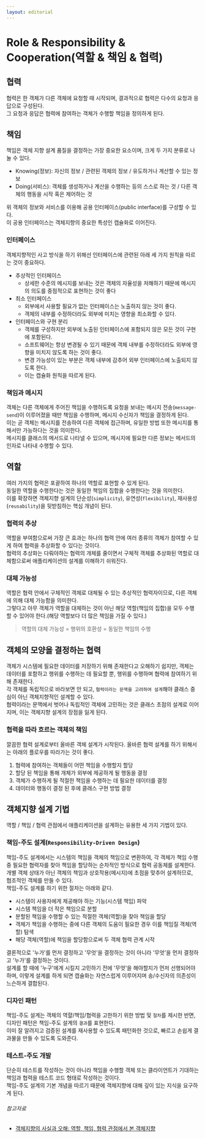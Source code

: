 ```yaml
---
layout: editorial
---
```


# Role & Responsibility & Cooperation(역할 & 책임 & 협력)

## 협력

협력은 한 객체가 다른 객체에 요청할 때 시작되며, 결과적으로 협력은 다수의 요청과 응답으로 구성된다.  
그 요청과 응답은 협력에 참여하는 객체가 수행할 책임을 정의하게 된다.

## 책임

책임은 객체 지향 설계 품질을 결정하는 가장 중요한 요소이며, 크게 두 가지 분류로 나눌 수 있다.

- Knowing(정보): 자신의 정보 / 관련된 객체의 정보 / 유도하거나 계산할 수 있는 정보
- Doing(서비스): 객체를 생성하거나 계산을 수행하는 등의 스스로 하는 것 / 다른 객체의 행동을 시작 혹은 제어하는 것

위 객체의 정보와 서비스를 이용해 공용 인터페이스(public interface)를 구성할 수 있다.  
이 공용 인터페이스는 객체지향의 중요한 특성인 캡슐화로 이어진다.

### 인터페이스

객체지향적인 사고 방식을 하기 위해선 인터페이스에 관련된 아래 세 가지 원칙을 따르는 것이 중요하다.

- 추상적인 인터페이스
    - 상세한 수준의 메시지를 보내는 것은 객체의 자율성을 저해하기 때문에 메시지의 의도를 중점적으로 표현하는 것이 좋다
- 최소 인터페이스
    - 외부에서 사용할 필요가 없는 인터페이스는 노출하지 않는 것이 좋다.
    - 객체의 내부를 수정하더라도 외부에 미치는 영향을 최소화할 수 있다.
- 인터페이스와 구현 분리
    - 객체를 구성하지만 외부에 노출된 인터페이스에 포함되지 않은 모든 것이 구현에 포함된다.
    - 소프트웨어는 항상 변경될 수 있기 때문에 객체 내부를 수정하더라도 외부에 영향을 미치지 않도록 하는 것이 좋다.
    - 변경 가능성이 있는 부분은 객체 내부에 감추어 외부 인터페이스에 노출되지 않도록 한다.
    - 이는 캡슐화 원칙을 따르게 된다.

### 책임과 메시지

객체는 다른 객체에게 주어진 책임을 수행하도록 요청을 보내는 메시지 전송(`message-send`)이 이루어졌을 때만 책임을 수행하며, 메시지 수신자가 책임을 결정하게 된다.  
이는 곧 객체는 메시지를 전송하여 다른 객체에 접근하며, 유일한 방법 또한 메시지를 통해서만 가능하다는 것을 의미한다.  
메시지를 클래스의 메서드로 나타낼 수 있으며, 메시지에 필요한 다른 정보는 메서드의 인자로 나타내 수행할 수 있다.

## 역할

여러 가지의 협력은 포괄하여 하나의 역할로 표현할 수 있게 된다.  
동일한 역할을 수행한다는 것은 동일한 책임의 집합을 수행한다는 것을 의미한다.  
이를 확장하면 객체지향 설계의 단순성(`simplicity`), 유연성(`flexibility`), 재사용성(`reusability`)을 뒷받침하는 핵심 개념이 된다.

### 협력의 추상

역할을 부여함으로써 가장 큰 효과는 하나의 협력 안에 여러 종류의 객체가 참여할 수 있게 하여 협력을 추상화할 수 있다는 것이다.  
협력의 추상화는 다뤄야하는 협력의 개체를 줄이면서 구체적 객체를 추상화된 역할로 대체함으로써 애플리케이션의 설계를 이해하기 쉬워진다.

### 대체 가능성

역할은 협력 안에서 구체적인 객체로 대체될 수 있는 추상적인 협력자이므로, 다른 객체에 의해 대체 가능함을 의미한다.  
그렇다고 아무 객체가 역할을 대체하는 것이 아닌 해당 역할(책임의 집합)을 모두 수행할 수 있어야 한다.(해당 역할보다 더 많은 책임을 가질 수 있다.)
> 역할의 대체 가능성 = 행위의 호환성 = 동일한 책임의 수행

## 객체의 모양을 결정하는 협력

객체가 시스템에 필요한 데이터를 저장하기 위해 존재한다고 오해하기 쉽지만, 객체는 데이터를 포함하고 행위를 수행하는 데 필요할 뿐, 행위를 수행하며 협력에 참여하기 위해 존재한다.  
각 객체를 독립적으로 바라보면 안 되고, `협력이라는 문맥을 고려하여 설계`해야 클래스 중심이 아닌 객체지향적인 설계할 수 있다.  
협력이라는 문맥에서 벗어나 독립적인 객체에 고민하는 것은 클래스 초점의 설계로 이어지며, 이는 객체지향 설계의 장점을 잃게 된다.

### 협력을 따라 흐르는 객체의 책임

깔끔한 협력 설계로부터 올바른 객체 설계가 시작된다. 올바른 협력 설계를 하기 위해서는 아래의 플로우를 따라가는 것이 좋다.

1. 협력에 참여하는 객체들이 어떤 책임을 수행할지 할당
2. 할당 된 책임을 통해 개체가 외부에 제공하게 될 행동을 결정
3. 객체가 수행하게 될 적절한 책임을 수행하는 데 필요한 데이터를 결정
4. 데이터와 행동이 결정 된 후에 클래스 구현 방법 결정

## 객체지향 설계 기법

역할 / 책임 / 협력 관점에서 애플리케이션을 설계하는 유용한 세 가지 기법이 있다.

### 책임-주도 설계(`Responsibility-Driven Design`)

책임-주도 설계에서는 시스템의 책임을 객체의 책임으로 변환하여, 각 객체가 책임 수행 중 필요한 협력자를 찾아 책임을 할당하는 순차적인 방식으로 협력 공동체를 설계한다.  
개별 객체 상태가 아닌 객체의 책임과 상호작용(메시지)에 초점을 맞추어 설계하므로, 협조적인 객체를 만들 수 있다.  
책임-주도 설계를 하기 위한 절차는 아래와 같다.

- 시스템이 사용자에게 제공해야 하는 기능(시스템 책임) 파악
- 시스템 책임을 더 작은 책임으로 분할
- 분할된 책임을 수행할 수 있는 적절한 객체(역할)을 찾아 책임을 할당
- 객체가 책임을 수행하는 중에 다른 객체의 도움이 필요한 경우 이를 책임질 객체(역할) 탐색
- 해당 객체(역할)에 책임을 할당함으로써 두 객체 협력 관계 시작

결론적으로 '누가'를 먼저 결정하고 '무엇'을 결정하는 것이 아니라 '무엇'을 먼저 결정하고 '누가'를 결정하는 것이다.  
설계를 할 때에 '누구'에게 시킬지 고민하기 전에 '무엇'을 해야할지가 먼저 선행되어야 하며, 이렇게 설계를 하게 되면 캡슐화는 자연스럽게 이루어지며 송/수신자의 의존성이 느슨하게 결합된다.

### 디자인 패턴

책임-주도 설계는 객체의 역햘/책임/협력을 고한하기 위한 방법 및 `절차`를 제시한 반면, 디자인 패턴은 책임-주도 설계의 `결과`를 표현한다.  
이미 잘 알려지고 검증된 설계를 재사용할 수 있도록 패턴화한 것으로, 빠르고 손쉽게 결과물을 만들 수 있도록 도와준다.

### 테스트-주도 개발

단순히 테스트를 작성하는 것이 아니라 책임을 수행할 객체 또는 클라이언트가 기대하는 책임과 협력을 테스트 코드 형태로 작성하는 것이다.  
책임-주도 설계의 기본 개념을 따르기 때문에 객체지향에 대해 깊이 있는 지식을 요구하게 된다.

###### 참고자료

- [객체지향의 사실과 오해: 역할, 책임, 협력 관점에서 본 객체지향](https://www.nl.go.kr/seoji/contents/S80100000000.do?schM=intgr_detail_view_isbn&page=1&pageUnit=10&schType=simple&schStr=객체지향의+사실&isbn=9788998139766&cipId=200539082%2C4626710)